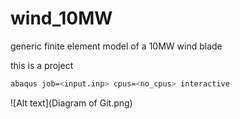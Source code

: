 # wind_10MW
generic finite element model of a 10MW wind blade

this is a project

```bash
abaqus job=<input.inp> cpus=<no_cpus> interactive
```

![Alt text](Diagram of Git.png)